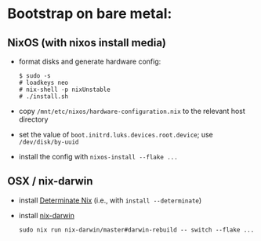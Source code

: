 # Bootstrap on bare metal:

## NixOS (with nixos install media)

- format disks and generate hardware config:

      $ sudo -s
      # loadkeys neo
      # nix-shell -p nixUnstable
      # ./install.sh

- copy `/mnt/etc/nixos/hardware-configuration.nix` to the relevant host directory
- set the value of `boot.initrd.luks.devices.root.device`; use `/dev/disk/by-uuid`
- install the config with `nixos-install --flake ...`

## OSX / nix-darwin

- install [Determinate Nix](https://github.com/DeterminateSystems/nix-installer?tab=readme-ov-file#determinate-nix-installer) (i.e., with `install --determinate`)
- install [nix-darwin](https://github.com/nix-darwin/nix-darwin)

      sudo nix run nix-darwin/master#darwin-rebuild -- switch --flake ...
